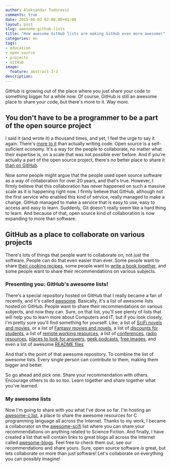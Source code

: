 ```yaml
---
author: Aleksandar Todorović
comments: true
date: 2015-06-03 02:00:00+01:00
layout: post
slug: awesome-github-lists
title: "How awesome GitHub lists are making GitHub even more awesome!"
categories: en
tags:
- education
- open source
- projects
- GitHub
image:
  feature: abstract-1-3
description:
---
```


GitHub is growing out of the place where you just share your code to something bigger for a while now. Of course, GitHub is still an awesome place to share your code, but there's more to it. Way more.

## You don't have to be a programmer to be a part of the open source project

I said it (and wrote it) a thousand times, and yet, I feel the urge to say it again. There's [more to it](http://opensource.com/business/14/12/8-ways-contribute-open-source-without-writing-code) than actually writing code. Open source is a self-suficient economy. It's a way for the people to collaborate, no matter what their expertise is, on a scale that was not possible ever before. And if you're actually a part of the open source project, there's no better place to share it [than on GitHub](http://opensource.com/life/15/2/beginners-guide-github).

Now some people might argue that the people used open source software as a way of collaboration for over 20 years, and that's true. However, I firmly believe that this collaboration has never happened on such a massive scale as it is happening right now. I firmly believe that GitHub, although not the first service who enabled this kind of service, really managed to make a change. GitHub managed to make a service that is easy to use, easy to access and easy to learn. Suddenly, Git doesn't really seem like a hard thing to learn. And because of that, open source kind of collaboration is now expanding to more than software.  

## GitHub as a place to collaborate on various projects

There's lots of things that people want to collaborate on, not just the software. People can do that even easier than ever. Some people want to share [their cooking recipes](https://github.com/d2kagw/cooking), some people want to [write a book together](https://github.com/crypto101/book), and some people want to share their recommendations on various subjects.

### Presenting you: GitHub's awesome lists!

There's a special repository hosted on GitHub that I really became a fan of recently, and it's called [awesome](https://github.com/sindresorhus/awesome). Basically, it's a list of awesome lists hosted on GitHub. People want to share their recommendations on various subjects, and now they can. Sure, on that list, you'll see plenty of lists that will help you to learn more about Computers and IT, but if you look closely, I'm pretty sure you'll find something for yourself. Like, a list of [SciFi novels and movies](https://github.com/sindresorhus/awesome-scifi), or a list of [Fantasy movies and novels](https://github.com/RichardLitt/awesome-fantasy), a list of [discounts for students](https://github.com/najela/discount-for-student-dev), a list of [remote working resources](https://github.com/lukasz-madon/awesome-remote-job),
a list of [conferences](https://github.com/RichardLitt/awesome-conferences), [radio resources](https://github.com/kyleterry/awesome-radio), [places to look for answers](https://github.com/jugoncalves/awesome-answers), [geek podcasts](https://github.com/cv/awesome-geek-podcasts), [free images](https://github.com/heyalexej/awesome-images), and even a list of awesome [README files](https://github.com/matiassingers/awesome-readme).

And that's the point of that awesome repository. To combine the list of awesome lists. Every single person can contribute to them, making them bigger and better.

So go ahead and pick one. Share your recommendation with others. Encourage others to do so too. Learn together and share together what you've learned.

### My awesome lists

Now I'm going to share with you what I've done so far. I'm hosting an [awesome-c list](https://github.com/aleksandar-todorovic/awesome-c), a place to share the awesome resources for C programming language all across the Internet. Thanks to my work, I became a collaborator on the [awesome-scifi](https://github.com/sindresorhus/awesome-scifi) list where you can share your recommendations on anything related to Science Fiction. And finally, I have created a list that will contain links to great blogs all across the Internet called [awesome-blogs](https://github.com/aleksandar-todorovic/awesome-blogs). Feel free to check them out, see our recommendations and share yours. Sure, open source software _is_ great, but lets collaborate on more than just software! Let's collaborate on everything you can possibly imagine!
